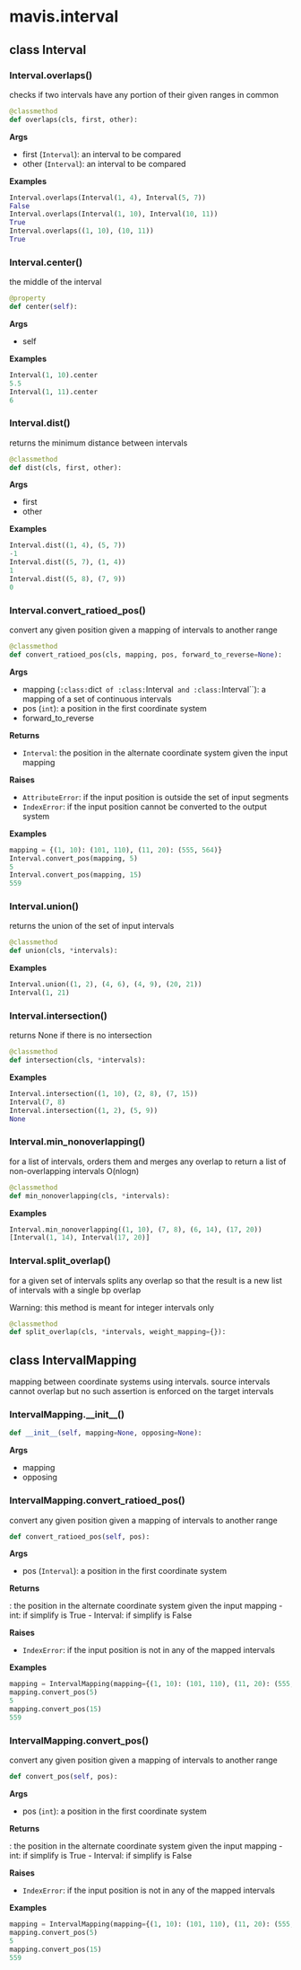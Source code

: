 # mavis.interval

## class Interval







### Interval.overlaps()

checks if two intervals have any portion of their given ranges in common

```python
@classmethod
def overlaps(cls, first, other):
```

**Args**

- first (`Interval`): an interval to be compared
- other (`Interval`): an interval to be compared

**Examples**

```python
Interval.overlaps(Interval(1, 4), Interval(5, 7))
False
Interval.overlaps(Interval(1, 10), Interval(10, 11))
True
Interval.overlaps((1, 10), (10, 11))
True
```







### Interval.center()

the middle of the interval

```python
@property
def center(self):
```

**Args**

- self

**Examples**

```python
Interval(1, 10).center
5.5
Interval(1, 11).center
6
```




### Interval.dist()

returns the minimum distance between intervals

```python
@classmethod
def dist(cls, first, other):
```

**Args**

- first
- other

**Examples**

```python
Interval.dist((1, 4), (5, 7))
-1
Interval.dist((5, 7), (1, 4))
1
Interval.dist((5, 8), (7, 9))
0
```





### Interval.convert\_ratioed\_pos()

convert any given position given a mapping of intervals to another range

```python
@classmethod
def convert_ratioed_pos(cls, mapping, pos, forward_to_reverse=None):
```

**Args**

- mapping (`:class:`dict` of :class:`Interval` and :class:`Interval``): a mapping of a set of continuous intervals
- pos (`int`): a position in the first coordinate system
- forward_to_reverse

**Returns**

- `Interval`: the position in the alternate coordinate system given the input mapping

**Raises**

- `AttributeError`: if the input position is outside the set of input segments
- `IndexError`: if the input position cannot be converted to the output system

**Examples**

```python
mapping = {(1, 10): (101, 110), (11, 20): (555, 564)}
Interval.convert_pos(mapping, 5)
5
Interval.convert_pos(mapping, 15)
559
```


### Interval.union()

returns the union of the set of input intervals

```python
@classmethod
def union(cls, *intervals):
```

**Examples**

```python
Interval.union((1, 2), (4, 6), (4, 9), (20, 21))
Interval(1, 21)
```


### Interval.intersection()

returns None if there is no intersection

```python
@classmethod
def intersection(cls, *intervals):
```

**Examples**

```python
Interval.intersection((1, 10), (2, 8), (7, 15))
Interval(7, 8)
Interval.intersection((1, 2), (5, 9))
None
```


### Interval.min\_nonoverlapping()

for a list of intervals, orders them and merges any overlap to return a list of non-overlapping intervals
O(nlogn)

```python
@classmethod
def min_nonoverlapping(cls, *intervals):
```

**Examples**

```python
Interval.min_nonoverlapping((1, 10), (7, 8), (6, 14), (17, 20))
[Interval(1, 14), Interval(17, 20)]
```



### Interval.split\_overlap()

for a given set of intervals splits any overlap so that the result is a new list of
intervals with a single bp overlap

Warning:
this method is meant for integer intervals only

```python
@classmethod
def split_overlap(cls, *intervals, weight_mapping={}):
```


## class IntervalMapping

mapping between coordinate systems using intervals.
source intervals cannot overlap but no such assertion is enforced on the target intervals

### IntervalMapping.\_\_init\_\_()

```python
def __init__(self, mapping=None, opposing=None):
```

**Args**

- mapping
- opposing




### IntervalMapping.convert\_ratioed\_pos()

convert any given position given a mapping of intervals to another range

```python
def convert_ratioed_pos(self, pos):
```

**Args**

- pos (`Interval`): a position in the first coordinate system

**Returns**

: the position in the alternate coordinate system given the input mapping - int: if simplify is True - Interval: if simplify is False

**Raises**

- `IndexError`: if the input position is not in any of the mapped intervals

**Examples**

```python
mapping = IntervalMapping(mapping={(1, 10): (101, 110), (11, 20): (555, 564)})
mapping.convert_pos(5)
5
mapping.convert_pos(15)
559
```


### IntervalMapping.convert\_pos()

convert any given position given a mapping of intervals to another range

```python
def convert_pos(self, pos):
```

**Args**

- pos (`int`): a position in the first coordinate system

**Returns**

: the position in the alternate coordinate system given the input mapping - int: if simplify is True - Interval: if simplify is False

**Raises**

- `IndexError`: if the input position is not in any of the mapped intervals

**Examples**

```python
mapping = IntervalMapping(mapping={(1, 10): (101, 110), (11, 20): (555, 564)})
mapping.convert_pos(5)
5
mapping.convert_pos(15)
559
```
